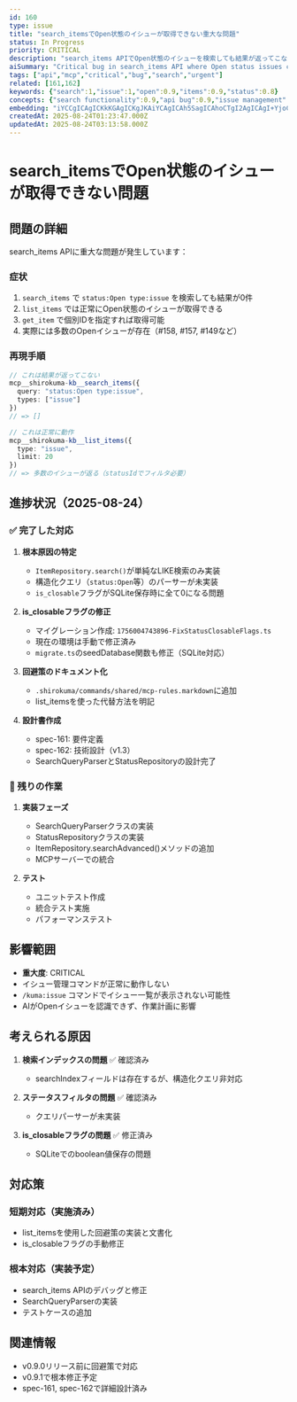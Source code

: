 ```yaml
---
id: 160
type: issue
title: "search_itemsでOpen状態のイシューが取得できない重大な問題"
status: In Progress
priority: CRITICAL
description: "search_items APIでOpen状態のイシューを検索しても結果が返ってこない。list_itemsやget_itemでは取得できるが、search_itemsの検索機能が正しく動作していない"
aiSummary: "Critical bug in search_items API where Open status issues cannot be retrieved through search functionality, while list_items works correctly. Affects issue management commands and requires urgent fix before v0.9.0 release."
tags: ["api","mcp","critical","bug","search","urgent"]
related: [161,162]
keywords: {"search":1,"issue":1,"open":0.9,"items":0.9,"status":0.8}
concepts: {"search functionality":0.9,"api bug":0.9,"issue management":0.8,"database query":0.8,"system malfunction":0.7}
embedding: "iYCCgICAgICKkKGAgICKgJKAiYCAgICAh5SagICAhoCTgI2AgICAgI+YjoCAgJWAjICLgICAgICbmIaAgICfgJKAhYCAgICAlJWAgICAm4CJgIqAgICAgJ6ehYCAgIyAgYCDgICAgICflJaAgICBgIGAgICAgICAlZCjgICAg4A="
createdAt: 2025-08-24T01:23:47.000Z
updatedAt: 2025-08-24T03:13:58.000Z
---
```


# search_itemsでOpen状態のイシューが取得できない問題

## 問題の詳細

search_items APIに重大な問題が発生しています：

### 症状
1. `search_items` で `status:Open type:issue` を検索しても結果が0件
2. `list_items` では正常にOpen状態のイシューが取得できる
3. `get_item` で個別IDを指定すれば取得可能
4. 実際には多数のOpenイシューが存在（#158, #157, #149など）

### 再現手順
```typescript
// これは結果が返ってこない
mcp__shirokuma-kb__search_items({
  query: "status:Open type:issue",
  types: ["issue"]
})
// => []

// これは正常に動作
mcp__shirokuma-kb__list_items({
  type: "issue",
  limit: 20
})
// => 多数のイシューが返る（statusIdでフィルタ必要）
```

## 進捗状況（2025-08-24）

### ✅ 完了した対応

1. **根本原因の特定**
   - `ItemRepository.search()`が単純なLIKE検索のみ実装
   - 構造化クエリ（`status:Open`等）のパーサーが未実装
   - `is_closable`フラグがSQLite保存時に全て0になる問題

2. **is_closableフラグの修正**
   - マイグレーション作成: `1756004743896-FixStatusClosableFlags.ts`
   - 現在の環境は手動で修正済み
   - `migrate.ts`のseedDatabase関数も修正（SQLite対応）

3. **回避策のドキュメント化**
   - `.shirokuma/commands/shared/mcp-rules.markdown`に追加
   - list_itemsを使った代替方法を明記

4. **設計書作成**
   - spec-161: 要件定義
   - spec-162: 技術設計（v1.3）
   - SearchQueryParserとStatusRepositoryの設計完了

### 🔧 残りの作業

1. **実装フェーズ**
   - SearchQueryParserクラスの実装
   - StatusRepositoryクラスの実装  
   - ItemRepository.searchAdvanced()メソッドの追加
   - MCPサーバーでの統合

2. **テスト**
   - ユニットテスト作成
   - 統合テスト実施
   - パフォーマンステスト

## 影響範囲

- **重大度**: CRITICAL
- イシュー管理コマンドが正常に動作しない
- `/kuma:issue` コマンドでイシュー一覧が表示されない可能性
- AIがOpenイシューを認識できず、作業計画に影響

## 考えられる原因

1. **検索インデックスの問題** ✅ 確認済み
   - searchIndexフィールドは存在するが、構造化クエリ非対応

2. **ステータスフィルタの問題** ✅ 確認済み
   - クエリパーサーが未実装

3. **is_closableフラグの問題** ✅ 修正済み
   - SQLiteでのboolean値保存の問題

## 対応策

### 短期対応（実施済み）
- list_itemsを使用した回避策の実装と文書化
- is_closableフラグの手動修正

### 根本対応（実装予定）
- search_items APIのデバッグと修正
- SearchQueryParserの実装
- テストケースの追加

## 関連情報
- v0.9.0リリース前に回避策で対応
- v0.9.1で根本修正予定
- spec-161, spec-162で詳細設計済み